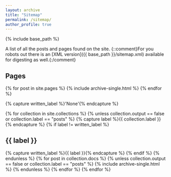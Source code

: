 ```yaml
---
layout: archive
title: "Sitemap"
permalink: /sitemap/
author_profile: true
---
```


{% include base_path %}

A list of all the posts and pages found on the site. {::comment}For you robots out there is an [XML version]({{ base_path }}/sitemap.xml) available for digesting as well.{:/comment}

<h2>Pages</h2>
{% for post in site.pages %}
  {% include archive-single.html %}
{% endfor %}

{% capture written_label %}'None'{% endcapture %}

{% for collection in site.collections %}
{% unless collection.output == false or collection.label == "posts" %}
  {% capture label %}{{ collection.label }}{% endcapture %}
  {% if label != written_label %}
  <h2>{{ label }}</h2>
  {% capture written_label %}{{ label }}{% endcapture %}
  {% endif %}
{% endunless %}
{% for post in collection.docs %}
  {% unless collection.output == false or collection.label == "posts" %}
  {% include archive-single.html %}
  {% endunless %}
{% endfor %}
{% endfor %}
